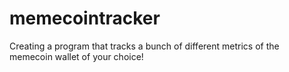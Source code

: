 # memecointracker
Creating a program that tracks a bunch of different metrics of the memecoin wallet of your choice!
